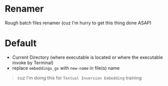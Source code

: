 # Renamer

Rough batch files renamer (cuz I'm hurry to get this thing done ASAP)

# Default

- Current Directory (where executable is located or where the executable invoke by Terminal)
- replace `embeddings_gs` with `new-name` in file(s) name
> cuz I'm doing this for `Textual Inversion Embedding` training
